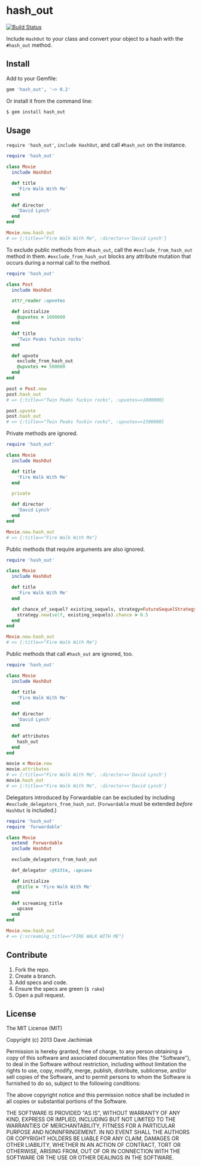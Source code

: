 # hash_out

[![Build Status](https://travis-ci.org/davejachimiak/hash_out.png?branch=master)](https://travis-ci.org/davejachimiak/hash_out)

Include `HashOut` to your class and convert your object to a hash with the `#hash_out` method.

## Install
Add to your Gemfile:
```ruby
gem 'hash_out', '~> 0.2'
```

Or install it from the command line:
```sh
$ gem install hash_out
```

## Usage
`require 'hash_out'`, `include HashOut`, and call `#hash_out` on the instance.

```ruby
require 'hash_out'

class Movie
  include HashOut

  def title
    'Fire Walk With Me'
  end

  def director
    'David Lynch'
  end
end

Movie.new.hash_out
# => {:title=>"Fire Walk With Me", :director=>'David Lynch'}
```

To exclude public methods from `#hash_out`, call the `#exclude_from_hash_out` method in them.
`#exclude_from_hash_out` blocks any attribute mutation that occurs during a normal call to the
method.

```ruby
require 'hash_out'

class Post
  include HashOut

  attr_reader :upvotes

  def initialize
    @upvotes = 1000000
  end

  def title
    'Twin Peaks fuckin rocks'
  end

  def upvote
    exclude_from_hash_out
    @upvotes += 500000
  end
end

post = Post.new
post.hash_out
# => {:title=>"Twin Peaks fuckin rocks", :upvotes=>1000000}

post.upvote
post.hash_out
# => {:title=>"Twin Peaks fuckin rocks", :upvotes=>1500000}
```

Private methods are ignored.
```ruby
require 'hash_out'

class Movie
  include HashOut

  def title
    'Fire Walk With Me'
  end

  private

  def director
    'David Lynch'
  end
end

Movie.new.hash_out
# => {:title=>"Fire Walk With Me"}
```

Public methods that require arguments are also ignored.
```ruby
require 'hash_out'

class Movie
  include HashOut

  def title
    'Fire Walk With Me'
  end

  def chance_of_sequel? existing_sequels, strategy=FutureSequelStrategy
    strategy.new(self, existing_sequels).chance > 0.5
  end
end

Movie.new.hash_out
# => {:title=>"Fire Walk With Me"}
```

Public methods that call `#hash_out` are ignored, too.

```ruby
require 'hash_out'

class Movie
  include HashOut

  def title
    'Fire Walk With Me'
  end

  def director
    'David Lynch'
  end

  def attributes
    hash_out
  end
end

movie = Movie.new
movie.attributes
# => {:title=>"Fire Walk With Me", :director=>'David Lynch'}
movie.hash_out
# => {:title=>"Fire Walk With Me", :director=>'David Lynch'}
```

Delegators introduced by Forwardable can be excluded by including
`#exclude_delegators_from_hash_out`. (`Forwardable` must be
extended *before* `HashOut` is included.)
```ruby
require 'hash_out'
require 'forwardable'

class Movie
  extend  Forwardable
  include HashOut

  exclude_delegators_from_hash_out

  def_delegator :@title, :upcase

  def initialize
    @title = 'Fire Walk With Me'
  end

  def screaming_title
    upcase
  end
end

Movie.new.hash_out
# => {:screaming_title=>"FIRE WALK WITH ME"}
```

## Contribute
1. Fork the repo.
2. Create a branch.
3. Add specs and code.
4. Ensure the specs are green (`$ rake`)
5. Open a pull request.

## License
The MIT License (MIT)

Copyright (c) 2013 Dave Jachimiak

Permission is hereby granted, free of charge, to any person obtaining a copy
of this software and associated documentation files (the "Software"), to deal
in the Software without restriction, including without limitation the rights
to use, copy, modify, merge, publish, distribute, sublicense, and/or sell
copies of the Software, and to permit persons to whom the Software is
furnished to do so, subject to the following conditions:

The above copyright notice and this permission notice shall be included in
all copies or substantial portions of the Software.

THE SOFTWARE IS PROVIDED "AS IS", WITHOUT WARRANTY OF ANY KIND, EXPRESS OR
IMPLIED, INCLUDING BUT NOT LIMITED TO THE WARRANTIES OF MERCHANTABILITY,
FITNESS FOR A PARTICULAR PURPOSE AND NONINFRINGEMENT. IN NO EVENT SHALL THE
AUTHORS OR COPYRIGHT HOLDERS BE LIABLE FOR ANY CLAIM, DAMAGES OR OTHER
LIABILITY, WHETHER IN AN ACTION OF CONTRACT, TORT OR OTHERWISE, ARISING FROM,
OUT OF OR IN CONNECTION WITH THE SOFTWARE OR THE USE OR OTHER DEALINGS IN
THE SOFTWARE.
